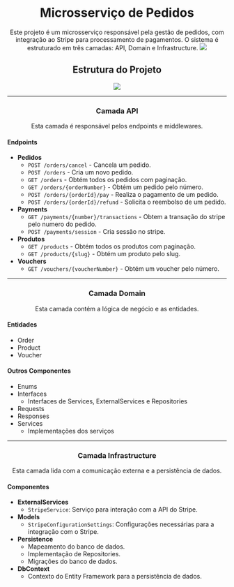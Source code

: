  <h1 align="center">Microsserviço de Pedidos</h1>
    <p align="center">
        Este projeto é um microsserviço responsável pela gestão de pedidos, com integração ao Stripe para processamento de pagamentos. O sistema é estruturado em três camadas: API, Domain e Infrastructure.
       <img  src="https://github.com/user-attachments/assets/6cbf6f1d-1778-4491-9a2c-f19af758179b" />

  </p>

<div align="center">
   <h2>Estrutura do Projeto</h2>
   <img  src="https://github.com/user-attachments/assets/dd77efd6-e6c5-4c73-86ca-09d98ac1f5b9" />
</div>

<hr/>

  <h3 align="center">Camada API</h3>
    <p align="center">
        Esta camada é responsável pelos endpoints e middlewares.
    </p>

   <h4>Endpoints</h4>
    <ul>
        <li><strong>Pedidos</strong>
            <ul>
                <li><code>POST /orders/cancel</code> - Cancela um pedido.</li>
                <li><code>POST /orders</code> - Cria um novo pedido.</li>
                <li><code>GET /orders</code> - Obtém todos os pedidos com paginação.</li>
                <li><code>GET /orders/{orderNumber}</code> - Obtém um pedido pelo número.</li>
                <li><code>POST /orders/{orderId}/pay</code> - Realiza o pagamento de um pedido.</li>
                <li><code>POST /orders/{orderId}/refund</code> - Solicita o reembolso de um pedido.</li>
            </ul>
        </li>
        <li><strong>Payments</strong>
            <ul>
                <li><code>GET /payments/{number}/transactions</code> - Obtem a transação do stripe pelo numero do pedido.</li>
                <li><code>POST /payments/session</code> - Cria sessão no stripe.</li>
            </ul>
        </li>
        <li><strong>Produtos</strong>
            <ul>
                <li><code>GET /products</code> - Obtém todos os produtos com paginação.</li>
                <li><code>GET /products/{slug}</code> - Obtém um produto pelo slug.</li>
            </ul>
        </li>
        <li><strong>Vouchers</strong>
            <ul>
                <li><code>GET /vouchers/{voucherNumber}</code> - Obtém um voucher pelo número.</li>
            </ul>
        </li>
    </ul>
<hr/>

   <h3 align="center">Camada Domain</h3>
    <p align="center">
        Esta camada contém a lógica de negócio e as entidades.
    </p>

  <h4>Entidades</h4>
    <ul>
        <li>Order</li>
        <li>Product</li>
        <li>Voucher</li>
    </ul>

  <h4>Outros Componentes</h4>
    <ul>
        <li>Enums</li>
        <li>Interfaces
            <ul>
                <li>Interfaces de Services, ExternalServices e Repositories</li>
            </ul>
        </li>
        <li>Requests</li>
        <li>Responses</li>
        <li>Services
            <ul>
                <li>Implementações dos serviços</li>
            </ul>
        </li>
    </ul>
<hr/>
  <h3 align="center">Camada Infrastructure</h3>
    <p align="center">
        Esta camada lida com a comunicação externa e a persistência de dados.
    </p>

  <h4>Componentes</h4>
    <ul>
        <li><strong>ExternalServices</strong>
            <ul>
                <li><code>StripeService</code>: Serviço para interação com a API do Stripe.</li>
            </ul>
        </li>
        <li><strong>Models</strong>
            <ul>
                <li><code>StripeConfigurationSettings</code>: Configurações necessárias para a integração com o Stripe.</li>
            </ul>
        </li>
        <li><strong>Persistence</strong>
            <ul>
                <li>Mapeamento do banco de dados.</li>
                <li>Implementação de Repositories.</li>
                <li>Migrações do banco de dados.</li>
            </ul>
        </li>
        <li><strong>DbContext</strong>
            <ul>
                <li>Contexto do Entity Framework para a persistência de dados.</li>
            </ul>
        </li>
    </ul>
